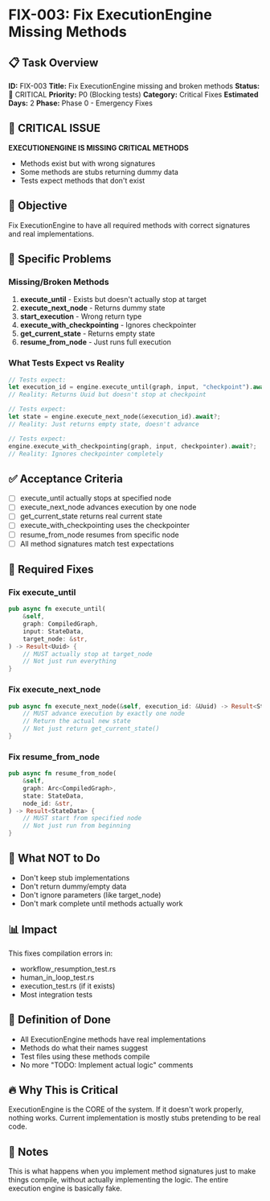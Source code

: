 # FIX-003: Fix ExecutionEngine Missing Methods

## 📋 Task Overview
**ID:** FIX-003
**Title:** Fix ExecutionEngine missing and broken methods
**Status:** 🔴 CRITICAL
**Priority:** P0 (Blocking tests)
**Category:** Critical Fixes
**Estimated Days:** 2
**Phase:** Phase 0 - Emergency Fixes

## 🚨 CRITICAL ISSUE
**EXECUTIONENGINE IS MISSING CRITICAL METHODS**
- Methods exist but with wrong signatures
- Some methods are stubs returning dummy data
- Tests expect methods that don't exist

## 🎯 Objective
Fix ExecutionEngine to have all required methods with correct signatures and real implementations.

## 📝 Specific Problems

### Missing/Broken Methods
1. **execute_until** - Exists but doesn't actually stop at target
2. **execute_next_node** - Returns dummy state
3. **start_execution** - Wrong return type
4. **execute_with_checkpointing** - Ignores checkpointer
5. **get_current_state** - Returns empty state
6. **resume_from_node** - Just runs full execution

### What Tests Expect vs Reality
```rust
// Tests expect:
let execution_id = engine.execute_until(graph, input, "checkpoint").await?;
// Reality: Returns Uuid but doesn't stop at checkpoint

// Tests expect:
let state = engine.execute_next_node(&execution_id).await?;
// Reality: Just returns empty state, doesn't advance

// Tests expect:
engine.execute_with_checkpointing(graph, input, checkpointer).await?;
// Reality: Ignores checkpointer completely
```

## ✅ Acceptance Criteria
- [ ] execute_until actually stops at specified node
- [ ] execute_next_node advances execution by one node
- [ ] get_current_state returns real current state
- [ ] execute_with_checkpointing uses the checkpointer
- [ ] resume_from_node resumes from specific node
- [ ] All method signatures match test expectations

## 🔧 Required Fixes

### Fix execute_until
```rust
pub async fn execute_until(
    &self,
    graph: CompiledGraph,
    input: StateData,
    target_node: &str,
) -> Result<Uuid> {
    // MUST actually stop at target_node
    // Not just run everything
}
```

### Fix execute_next_node
```rust
pub async fn execute_next_node(&self, execution_id: &Uuid) -> Result<StateData> {
    // MUST advance execution by exactly one node
    // Return the actual new state
    // Not just return get_current_state()
}
```

### Fix resume_from_node
```rust
pub async fn resume_from_node(
    &self,
    graph: Arc<CompiledGraph>,
    state: StateData,
    node_id: &str,
) -> Result<StateData> {
    // MUST start from specified node
    // Not just run from beginning
}
```

## 🚫 What NOT to Do
- Don't keep stub implementations
- Don't return dummy/empty data
- Don't ignore parameters (like target_node)
- Don't mark complete until methods actually work

## 📊 Impact
This fixes compilation errors in:
- workflow_resumption_test.rs
- human_in_loop_test.rs
- execution_test.rs (if it exists)
- Most integration tests

## 🎯 Definition of Done
- All ExecutionEngine methods have real implementations
- Methods do what their names suggest
- Test files using these methods compile
- No more "TODO: Implement actual logic" comments

## 🔥 Why This is Critical
ExecutionEngine is the CORE of the system. If it doesn't work properly, nothing works. Current implementation is mostly stubs pretending to be real code.

## 📝 Notes
This is what happens when you implement method signatures just to make things compile, without actually implementing the logic. The entire execution engine is basically fake.